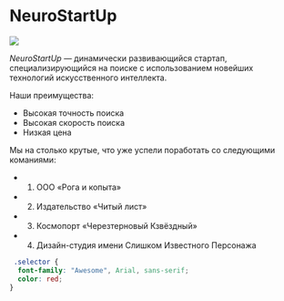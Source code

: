 # NeuroStartUp

![](https://netology-code.github.io/git-homeworks/introduction/assets/logo.png)

*NeuroStartUp* — динамически развивающийся стартап, специализирующийся на поиске с использованием новейших технологий искусственного интеллекта.

Наши преимущества:
* Высокая точность поиска
* Высокая скорость поиска
* Низкая цена

Мы на столько крутые, что уже успели поработать со следующими команиями:

 * 1. ООО «Рога и копыта»
 * 2. Издательство «Читый лист»
 * 3. Космопорт «Черезтерновый Кзвёздный»
 * 4. Дизайн-студия имени Слишком Известного Персонажа

```css
 .selector {
  font-family: "Awesome", Arial, sans-serif;
  color: red;
}
```